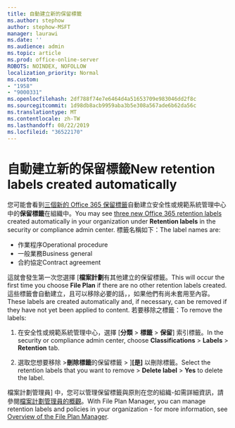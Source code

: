 ```yaml
---
title: 自動建立新的保留標籤
ms.author: stephow
author: stephow-MSFT
manager: laurawi
ms.date: ''
ms.audience: admin
ms.topic: article
ms.prod: office-online-server
ROBOTS: NOINDEX, NOFOLLOW
localization_priority: Normal
ms.custom:
- "1958"
- "9000331"
ms.openlocfilehash: 2df788f74e7e6464d4a51653709e983046dd2f8c
ms.sourcegitcommit: 1d98db8acb9959aba3b5e308a567ade6b62da56c
ms.translationtype: MT
ms.contentlocale: zh-TW
ms.lasthandoff: 08/22/2019
ms.locfileid: "36522170"
---
```

# <a name="new-retention-labels-created-automatically"></a><span data-ttu-id="f8e3a-102">自動建立新的保留標籤</span><span class="sxs-lookup"><span data-stu-id="f8e3a-102">New retention labels created automatically</span></span>

<span data-ttu-id="f8e3a-103">您可能會看到[三個新的 Office 365 保留標籤](https://docs.microsoft.com/office365/securitycompliance/file-plan-manager#default-retention-labels-and-label-policy)自動建立安全性或規範系統管理中心中的**保留標籤**在組織中。</span><span class="sxs-lookup"><span data-stu-id="f8e3a-103">You may see [three new Office 365 retention labels](https://docs.microsoft.com/office365/securitycompliance/file-plan-manager#default-retention-labels-and-label-policy) created automatically in your organization under **Retention labels** in the security or compliance admin center.</span></span> <span data-ttu-id="f8e3a-104">標籤名稱如下：</span><span class="sxs-lookup"><span data-stu-id="f8e3a-104">The label names are:</span></span>

- <span data-ttu-id="f8e3a-105">作業程序</span><span class="sxs-lookup"><span data-stu-id="f8e3a-105">Operational procedure</span></span>
- <span data-ttu-id="f8e3a-106">一般業務</span><span class="sxs-lookup"><span data-stu-id="f8e3a-106">Business general</span></span>
- <span data-ttu-id="f8e3a-107">合約協定</span><span class="sxs-lookup"><span data-stu-id="f8e3a-107">Contract agreement</span></span>

<span data-ttu-id="f8e3a-108">這就會發生第一次您選擇 [**檔案計劃**有其他建立的保留標籤。</span><span class="sxs-lookup"><span data-stu-id="f8e3a-108">This will occur the first time you choose **File Plan** if there are no other retention labels created.</span></span> <span data-ttu-id="f8e3a-109">這些標籤會自動建立，且可以移除必要的話，，如果他們有尚未套用至內容。</span><span class="sxs-lookup"><span data-stu-id="f8e3a-109">These labels are created automatically and, if necessary, can be removed if they have not yet been applied to content.</span></span> <span data-ttu-id="f8e3a-110">若要移除之標籤：</span><span class="sxs-lookup"><span data-stu-id="f8e3a-110">To remove the labels:</span></span>

1. <span data-ttu-id="f8e3a-111">在安全性或規範系統管理中心，選擇 [**分類** > **標籤** > **保留**] 索引標籤。</span><span class="sxs-lookup"><span data-stu-id="f8e3a-111">In the security or compliance admin center, choose **Classifications** > **Labels** > **Retention** tab.</span></span>

1. <span data-ttu-id="f8e3a-112">選取您想要移除 >**刪除標籤**的保留標籤 > ]**[是]** 以刪除標籤。</span><span class="sxs-lookup"><span data-stu-id="f8e3a-112">Select the retention labels that you want to remove > **Delete label** > **Yes** to delete the label.</span></span>

<span data-ttu-id="f8e3a-113">檔案計劃管理員] 中，您可以管理保留標籤與原則在您的組織-如需詳細資訊，請參閱[檔案計劃管理員的概觀](https://docs.microsoft.com/office365/securitycompliance/file-plan-manager)。</span><span class="sxs-lookup"><span data-stu-id="f8e3a-113">With File Plan Manager, you can manage retention labels and policies in your organization - for more information, see [Overview of the File Plan Manager](https://docs.microsoft.com/office365/securitycompliance/file-plan-manager).</span></span>